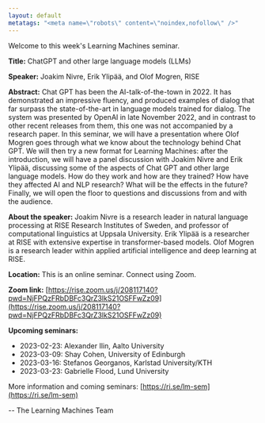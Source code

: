 ```yaml
---
layout: default
metatags: "<meta name=\"robots\" content=\"noindex,nofollow\" />"
---
```

  Welcome to this week's Learning Machines seminar.

**Title:** ChatGPT and other large language models (LLMs)

**Speaker:** Joakim Nivre, Erik Ylipää, and Olof Mogren, RISE

**Abstract:** Chat GPT has been the AI-talk-of-the-town in 2022. It has demonstrated an impressive fluency, and produced examples of dialog that far surpass the state-of-the-art in language models trained for dialog. The system was presented by OpenAI in late November 2022, and in contrast to other recent releases from them, this one was not accompanied by a research paper. In this seminar, we will have a presentation where Olof Mogren goes through what we know about the technology behind Chat GPT. We will then try a new format for Learning Machines: after the introduction, we will have a panel discussion with Joakim Nivre and Erik Ylipää, discussing some of the aspects of Chat GPT and other large language models. How do they work and how are they trained? How have they affected AI and NLP research? What will be the effects in the future? Finally, we will open the floor to questions and discussions from and with the audience.

**About the speaker:** Joakim Nivre is a research leader in natural language processing at RISE Research Institutes of Sweden, and professor of computational linguistics at Uppsala University. Erik Ylipää is a researcher at RISE with extensive expertise in transformer-based models. Olof Mogren is a research leader within applied artificial intelligence and deep learning at RISE.

**Location:** This is an online seminar. Connect using Zoom.

**Zoom link:** [https://rise.zoom.us/j/208117140?pwd=NjFPQzFRbDBFc3QrZ3lkS21OSFFwZz09](https://rise.zoom.us/j/208117140?pwd=NjFPQzFRbDBFc3QrZ3lkS21OSFFwZz09)

**Upcoming seminars:**

* 2023-02-23: Alexander Ilin, Aalto University
* 2023-03-09: Shay Cohen, University of Edinburgh
* 2023-03-16: Stefanos Georganos, Karlstad University/KTH
* 2023-03-23: Gabrielle Flood, Lund University

More information and coming seminars: [https://ri.se/lm-sem](https://ri.se/lm-sem)

-- The Learning Machines Team


